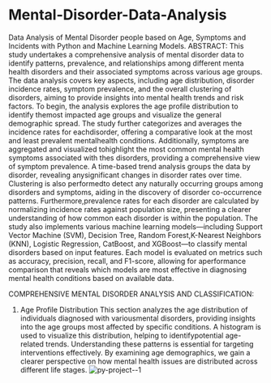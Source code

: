 # Mental-Disorder-Data-Analysis
Data Analysis of Mental Disorder people based on Age, Symptoms and Incidents with Python and Machine Learning Models.
ABSTRACT: 
    This study undertakes a comprehensive analysis of mental disorder data to identify patterns, prevalence, and relationships among different menta health disorders and their associated symptoms across various age groups. The data analysis covers key aspects, including age distribution, disorder incidence rates, symptom prevalence, and the overall clustering of disorders, aiming to provide insights into mental health trends and risk factors.
    To begin, the analysis explores the age profile distribution to identify themost impacted age groups and visualize the general demographic spread. The study further categorizes and averages the incidence rates for eachdisorder, offering a comparative look at the most and least prevalent mentalhealth conditions. Additionally, symptoms are aggregated and visualized tohighlight the most common mental health symptoms associated with thes disorders, providing a comprehensive view of symptom prevalence.
     A time-based trend analysis groups the data by disorder, revealing anysignificant changes in disorder rates over time. Clustering is also performedto detect any naturally occurring groups among disorders and symptoms, aiding in the discovery of disorder co-occurrence patterns. Furthermore,prevalence rates for each disorder are calculated by normalizing incidence rates against population size, presenting a clearer understanding of how    common each disorder is within the population.
     The study also implements various machine learning models—including Support Vector Machine (SVM), Decision Tree, Random Forest,K-Nearest Neighbors (KNN), Logistic Regression, CatBoost, and XGBoost—to classify mental disorders based on input features. Each model is evaluated on metrics such as accuracy, precision, recall, and F1-score, allowing for aperformance comparison that reveals which models are most effective in diagnosing mental health conditions based on available data.
     
COMPREHENSIVE MENTAL DISORDER ANALYSIS AND CLASSIFICATION:
1. Age Profile Distribution
 This section analyzes the age distribution of individuals diagnosed with variousmental disorders, providing insights into the age groups most affected by specific
 conditions. A histogram is used to visualize this distribution, helping to identifypotential age-related trends. Understanding these patterns is essential for targeting interventions effectively. By examining age demographics, we gain a clearer perspective on how mental health issues are distributed across different life stages.
 ![py-project--1](https://github.com/user-attachments/assets/a5eab5db-08d9-4424-94b9-a97c992e4c52)
